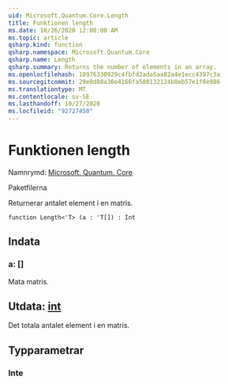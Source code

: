 ```yaml
---
uid: Microsoft.Quantum.Core.Length
title: Funktionen length
ms.date: 10/26/2020 12:00:00 AM
ms.topic: article
qsharp.kind: function
qsharp.namespace: Microsoft.Quantum.Core
qsharp.name: Length
qsharp.summary: Returns the number of elements in an array.
ms.openlocfilehash: 18976330929c4fbfd2ada5aa82a4e1ecc4397c3a
ms.sourcegitcommit: 29e0d88a30e4166fa580132124b0eb57e1f0e986
ms.translationtype: MT
ms.contentlocale: sv-SE
ms.lasthandoff: 10/27/2020
ms.locfileid: "92727450"
---
```

# <a name="length-function"></a>Funktionen length

Namnrymd: [Microsoft. Quantum. Core](xref:Microsoft.Quantum.Core)

Paketfilerna [](https://nuget.org/packages/)


Returnerar antalet element i en matris.

```qsharp
function Length<'T> (a : 'T[]) : Int
```


## <a name="input"></a>Indata

### <a name="a--t"></a>a: []

Mata matris.



## <a name="output--int"></a>Utdata: [int](xref:microsoft.quantum.lang-ref.int)

Det totala antalet element i en matris.

## <a name="type-parameters"></a>Typparametrar

### <a name="t"></a>Inte

